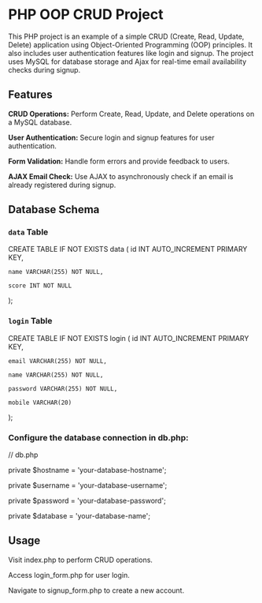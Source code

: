 # PHP OOP CRUD Project

This PHP project is an example of a simple CRUD (Create, Read, Update, Delete) application using Object-Oriented Programming (OOP) principles. It also includes user authentication features like login and signup. The project uses MySQL for database storage and Ajax for real-time email availability checks during signup.


## Features

**CRUD Operations:** Perform Create, Read, Update, and Delete operations on a MySQL database.

**User Authentication:** Secure login and signup features for user authentication.

**Form Validation:** Handle form errors and provide feedback to users.

**AJAX Email Check:** Use AJAX to asynchronously check if an email is already registered during signup.



## Database Schema

### `data` Table

CREATE TABLE IF NOT EXISTS data (
    id INT AUTO_INCREMENT PRIMARY KEY,
    
    name VARCHAR(255) NOT NULL,
    
    score INT NOT NULL
);


### `login` Table

CREATE TABLE IF NOT EXISTS login (
    id INT AUTO_INCREMENT PRIMARY KEY,
    
    email VARCHAR(255) NOT NULL,
    
    name VARCHAR(255) NOT NULL,
    
    password VARCHAR(255) NOT NULL,
    
    mobile VARCHAR(20)
);


### Configure the database connection in db.php:

// db.php

private $hostname = 'your-database-hostname';

private $username = 'your-database-username';

private $password = 'your-database-password';

private $database = 'your-database-name';



## Usage

Visit index.php to perform CRUD operations.

Access login_form.php for user login.

Navigate to signup_form.php to create a new account.

